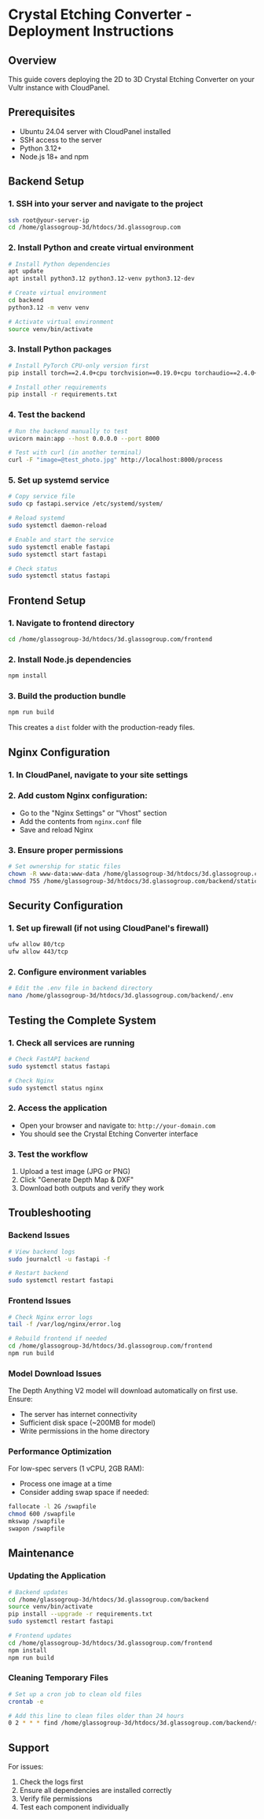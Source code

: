 # Crystal Etching Converter - Deployment Instructions

## Overview
This guide covers deploying the 2D to 3D Crystal Etching Converter on your Vultr instance with CloudPanel.

## Prerequisites
- Ubuntu 24.04 server with CloudPanel installed
- SSH access to the server
- Python 3.12+
- Node.js 18+ and npm

## Backend Setup

### 1. SSH into your server and navigate to the project
```bash
ssh root@your-server-ip
cd /home/glassogroup-3d/htdocs/3d.glassogroup.com
```

### 2. Install Python and create virtual environment
```bash
# Install Python dependencies
apt update
apt install python3.12 python3.12-venv python3.12-dev

# Create virtual environment
cd backend
python3.12 -m venv venv

# Activate virtual environment
source venv/bin/activate
```

### 3. Install Python packages
```bash
# Install PyTorch CPU-only version first
pip install torch==2.4.0+cpu torchvision==0.19.0+cpu torchaudio==2.4.0+cpu -f https://download.pytorch.org/whl/torch_stable.html

# Install other requirements
pip install -r requirements.txt
```

### 4. Test the backend
```bash
# Run the backend manually to test
uvicorn main:app --host 0.0.0.0 --port 8000

# Test with curl (in another terminal)
curl -F "image=@test_photo.jpg" http://localhost:8000/process
```

### 5. Set up systemd service
```bash
# Copy service file
sudo cp fastapi.service /etc/systemd/system/

# Reload systemd
sudo systemctl daemon-reload

# Enable and start the service
sudo systemctl enable fastapi
sudo systemctl start fastapi

# Check status
sudo systemctl status fastapi
```

## Frontend Setup

### 1. Navigate to frontend directory
```bash
cd /home/glassogroup-3d/htdocs/3d.glassogroup.com/frontend
```

### 2. Install Node.js dependencies
```bash
npm install
```

### 3. Build the production bundle
```bash
npm run build
```

This creates a `dist` folder with the production-ready files.

## Nginx Configuration

### 1. In CloudPanel, navigate to your site settings

### 2. Add custom Nginx configuration:
- Go to the "Nginx Settings" or "Vhost" section
- Add the contents from `nginx.conf` file
- Save and reload Nginx

### 3. Ensure proper permissions
```bash
# Set ownership for static files
chown -R www-data:www-data /home/glassogroup-3d/htdocs/3d.glassogroup.com/backend/static
chmod 755 /home/glassogroup-3d/htdocs/3d.glassogroup.com/backend/static
```

## Security Configuration

### 1. Set up firewall (if not using CloudPanel's firewall)
```bash
ufw allow 80/tcp
ufw allow 443/tcp
```

### 2. Configure environment variables
```bash
# Edit the .env file in backend directory
nano /home/glassogroup-3d/htdocs/3d.glassogroup.com/backend/.env
```

## Testing the Complete System

### 1. Check all services are running
```bash
# Check FastAPI backend
sudo systemctl status fastapi

# Check Nginx
sudo systemctl status nginx
```

### 2. Access the application
- Open your browser and navigate to: `http://your-domain.com`
- You should see the Crystal Etching Converter interface

### 3. Test the workflow
1. Upload a test image (JPG or PNG)
2. Click "Generate Depth Map & DXF"
3. Download both outputs and verify they work

## Troubleshooting

### Backend Issues
```bash
# View backend logs
sudo journalctl -u fastapi -f

# Restart backend
sudo systemctl restart fastapi
```

### Frontend Issues
```bash
# Check Nginx error logs
tail -f /var/log/nginx/error.log

# Rebuild frontend if needed
cd /home/glassogroup-3d/htdocs/3d.glassogroup.com/frontend
npm run build
```

### Model Download Issues
The Depth Anything V2 model will download automatically on first use. Ensure:
- The server has internet connectivity
- Sufficient disk space (~200MB for model)
- Write permissions in the home directory

### Performance Optimization
For low-spec servers (1 vCPU, 2GB RAM):
- Process one image at a time
- Consider adding swap space if needed:
```bash
fallocate -l 2G /swapfile
chmod 600 /swapfile
mkswap /swapfile
swapon /swapfile
```

## Maintenance

### Updating the Application
```bash
# Backend updates
cd /home/glassogroup-3d/htdocs/3d.glassogroup.com/backend
source venv/bin/activate
pip install --upgrade -r requirements.txt
sudo systemctl restart fastapi

# Frontend updates
cd /home/glassogroup-3d/htdocs/3d.glassogroup.com/frontend
npm install
npm run build
```

### Cleaning Temporary Files
```bash
# Set up a cron job to clean old files
crontab -e

# Add this line to clean files older than 24 hours
0 2 * * * find /home/glassogroup-3d/htdocs/3d.glassogroup.com/backend/static -name "*.png" -o -name "*.dxf" -mtime +1 -delete
```

## Support

For issues:
1. Check the logs first
2. Ensure all dependencies are installed correctly
3. Verify file permissions
4. Test each component individually